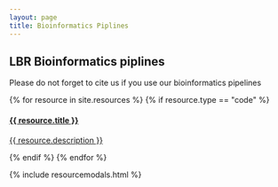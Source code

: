 ```yaml
---
layout: page
title: Bioinformatics Piplines
---
```


## LBR Bioinformatics piplines

Please do not forget to cite us if you use our bioinformatics pipelines

<div>
{% for resource in site.resources %}
{% if resource.type == "code" %}
    <div class="col-md col-sm-11 portfolio-item effect1">
        <a href="#r{{ forloop.index }}" class="portfolio-link" data-toggle="modal">
            <img src="{{ resource.image }}" class="img-fluid grid-img" alt="">
            <div class="portfolio-caption">
                <h4>{{ resource.title }}</h4>
                <p class="text-muted">{{ resource.description }}</p>
           </div>
        </a>                  
    </div>
{% endif %}
{% endfor %}
</div>

{% include resourcemodals.html %}